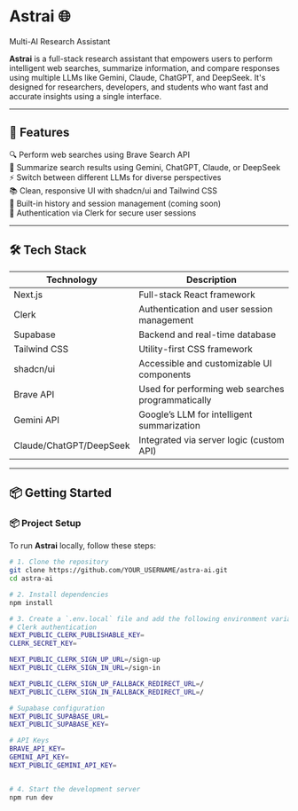 # Astrai 🌐  
Multi-AI Research Assistant

**Astrai** is a full-stack research assistant that empowers users to perform intelligent web searches, summarize information, and compare responses using multiple LLMs like Gemini, Claude, ChatGPT, and DeepSeek. It's designed for researchers, developers, and students who want fast and accurate insights using a single interface.

---

## 🚀 Features

🔍 Perform web searches using Brave Search API  
🧠 Summarize search results using Gemini, ChatGPT, Claude, or DeepSeek  
⚡ Switch between different LLMs for diverse perspectives  
📚 Clean, responsive UI with shadcn/ui and Tailwind CSS  
🧾 Built-in history and session management (coming soon)  
👤 Authentication via Clerk for secure user sessions

---

## 🛠 Tech Stack

| Technology     | Description                                      |
|----------------|--------------------------------------------------|
| Next.js        | Full-stack React framework                       |
| Clerk          | Authentication and user session management       |
| Supabase       | Backend and real-time database                   |
| Tailwind CSS   | Utility-first CSS framework                      |
| shadcn/ui      | Accessible and customizable UI components        |
| Brave API      | Used for performing web searches programmatically|
| Gemini API     | Google’s LLM for intelligent summarization       |
| Claude/ChatGPT/DeepSeek | Integrated via server logic (custom API) |

---

## 📦 Getting Started

### 📦 Project Setup

To run **Astrai** locally, follow these steps:

```bash
# 1. Clone the repository
git clone https://github.com/YOUR_USERNAME/astra-ai.git
cd astra-ai

# 2. Install dependencies
npm install

# 3. Create a `.env.local` file and add the following environment variables:
# Clerk authentication
NEXT_PUBLIC_CLERK_PUBLISHABLE_KEY=
CLERK_SECRET_KEY=

NEXT_PUBLIC_CLERK_SIGN_UP_URL=/sign-up
NEXT_PUBLIC_CLERK_SIGN_IN_URL=/sign-in

NEXT_PUBLIC_CLERK_SIGN_UP_FALLBACK_REDIRECT_URL=/
NEXT_PUBLIC_CLERK_SIGN_IN_FALLBACK_REDIRECT_URL=/

# Supabase configuration
NEXT_PUBLIC_SUPABASE_URL=
NEXT_PUBLIC_SUPABASE_KEY=

# API Keys
BRAVE_API_KEY=
GEMINI_API_KEY=
NEXT_PUBLIC_GEMINI_API_KEY=


# 4. Start the development server
npm run dev
